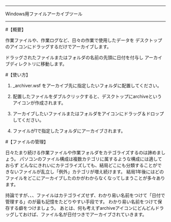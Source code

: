-- ------------------------------------------------
Windows用ファイルアーカイブツール
-- ------------------------------------------------

#【概要】

作業ファイルや、作業ログなど、日々の作業で使用したデータを
デスクトップのアイコンにドラッグするだけでアーカイブします。

ドラッグされたファイルまたはフォルダの名前の先頭に日付を付与し
アーカイブディレクトリに移動します。


#【使い方】

1. _archiver.wsf をアーカイブ先に指定したいフォルダに配置してください。

2. 配置したファイルをダブルクリックすると、デスクトップにarchiveというアイコンが作成されます。

3. アーカイブしたいファイルまたはフォルダをアイコンにドラッグ＆ドロップしてください。

4. ファイルが1で指定したフォルダにアーカイブされます。


#【ファイルの管理】

日々たまり続ける作業ファイルや作業フォルダをカテゴライズするのは諦めましょう。
パソコンのファイル構成は複数カテゴリに属するような構成には適しておらず
どんなにきれいにカテゴライズしても、結局どこにも分類することができないファイルが乱立し「例外」カテゴリが増え続けます。
結局1年後にはどのファイルをどこにアーカイブしたのかがわからなくなってしまうことが多々あります。

持論ですが、、、ファイルはカテゴライズせず、わかり易い名前をつけて「日付で管理する」のが最も記憶をたどりやすい手段です。
わかり易い名前をつけて保存する癖をつけましょう。
あとは、何も考えずarchiveアイコンにどんどんドラッグしておけば、ファイル名が日付つきでアーカイブされていきます。

